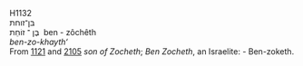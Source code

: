 <body>
  <p>H1132<br>  בּן־זוחת  <br> בֶּן  ־ זוֹחֵת  ‎  ben  - zôchêth  <br><i>ben-zo-khayth‘ </i><br>From <a href="h1121.htm">1121</a> and <a href="h2105.htm">2105</a>  <i>son</i> <i>of</i> <i>Zocheth</i>; <i>Ben</i> <i>Zocheth</i>, an Israelite: - Ben-zoketh.<br></p>
 </body>